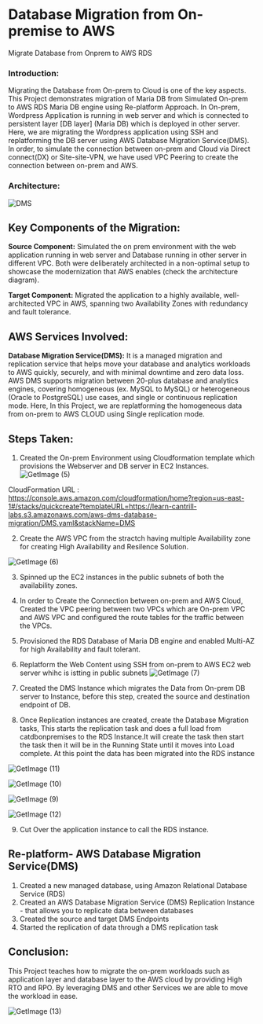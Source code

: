 # Database Migration from On-premise to AWS
Migrate Database from Onprem to AWS RDS

### Introduction:
Migrating the Database from On-prem to Cloud is one of the key aspects. This Project demonstrates migration of Maria DB from Simulated On-prem to AWS RDS Maria DB engine using Re-platform Approach. In On-prem,  Wordpress Application is running in web server and which is connected to persistent layer [DB layer] (Maria DB) which is deployed in other server. Here, we are migrating the Wordpress application using SSH and replatforming the DB server using AWS Database Migration Service(DMS). In order, to simulate the connection between on-prem and Cloud via Direct connect(DX) or Site-site-VPN, we have used VPC Peering to create the connection between on-prem and AWS.


### Architecture:
![DMS](https://github.com/user-attachments/assets/b698d7c2-d9fe-44aa-be8c-1e50b1f5c058)

## Key Components of the Migration:
**Source Component:**
Simulated the on prem environment with the web application running in web server and Database running in other server in different VPC. Both were deliberately architected in a non-optimal setup to showcase the modernization that AWS enables (check the architecture diagram).

**Target Component:**
Migrated the application to a highly available, well-architected VPC in AWS, spanning two Availability Zones with redundancy and fault tolerance.

## AWS Services Involved:
**Database Migration Service(DMS):**
It is a managed migration and replication service that helps move your database and analytics workloads to AWS quickly, securely, and with minimal downtime and zero data loss. AWS DMS supports migration between 20-plus database and analytics engines, covering homogeneous (ex. MySQL to MySQL) or heterogeneous (Oracle to PostgreSQL) use cases, and single or continuous replication mode. Here, In this Project, we are replatforming the homogeneous data from on-prem to AWS CLOUD using Single replication mode.




## Steps Taken:
1. Created the On-prem Environment using Cloudformation template which provisions the Webserver and DB server in EC2 Instances.
![GetImage (5)](https://github.com/user-attachments/assets/bc17edc1-30f4-43ac-a7fd-6906fa31ffc9)

CloudFormation URL : https://console.aws.amazon.com/cloudformation/home?region=us-east-1#/stacks/quickcreate?templateURL=https://learn-cantrill-labs.s3.amazonaws.com/aws-dms-database-migration/DMS.yaml&stackName=DMS 

2. Create the AWS VPC from the stractch having multiple Availability zone for creating High Availability and Resilence Solution.

![GetImage (6)](https://github.com/user-attachments/assets/df5c159a-2648-4783-b1da-505404a3e9a5)

3. Spinned up the EC2 instances in the public subnets of both the availability zones.
4. In order to Create the Connection between on-prem and AWS Cloud, Created the VPC peering between two VPCs which are On-prem VPC and AWS VPC and configured the route tables for the traffic between the VPCs.
5. Provisioned the RDS Database of Maria DB engine and enabled Multi-AZ for high Availability and fault tolerant.
6. Replatform the Web Content using SSH from on-prem to AWS EC2 web server whihc is istting in public subnets
![GetImage (7)](https://github.com/user-attachments/assets/3037b087-5ee2-442d-a3d2-5fda09852e3c)

7. Created the DMS Instance which migrates the Data from On-prem DB server to Instance, before this step, created the source and destination endpoint of DB.
8. Once Replication instances are created, create the Database Migration tasks, This starts the replication task and does a full load from catdbonpremises to the RDS Instance.It will create the task then start the task then it will be in the Running State until it moves into Load complete. At this point the data has been migrated into the RDS instance

![GetImage (11)](https://github.com/user-attachments/assets/7e60b59b-da21-4eea-a1f3-eee41a3d1118)

![GetImage (10)](https://github.com/user-attachments/assets/c4d805d8-fac5-4394-88ca-f55d58b17c72)

![GetImage (9)](https://github.com/user-attachments/assets/3c281aff-ca7d-43a1-b1cf-c82ea6aeda10)


![GetImage (12)](https://github.com/user-attachments/assets/1820d4fa-636a-420a-b33a-1e8698e96eb1)

9. Cut Over the application instance to call the RDS instance.

## **Re-platform- AWS Database Migration Service(DMS)**
1. Created a new managed database, using Amazon Relational Database Service (RDS)
2. Created an AWS Database Migration Service (DMS) Replication Instance - that allows you to replicate data between databases
3. Created the source and target DMS Endpoints
4. Started the replication of data through a DMS replication task


## Conclusion:
This Project teaches how to migrate the on-prem workloads such as application layer and database layer to the AWS cloud by providing High RTO and RPO. By leveraging DMS and other Services we are able to move the workload in ease.

![GetImage (13)](https://github.com/user-attachments/assets/230c4024-332f-40a4-9656-c5c27907db03)

